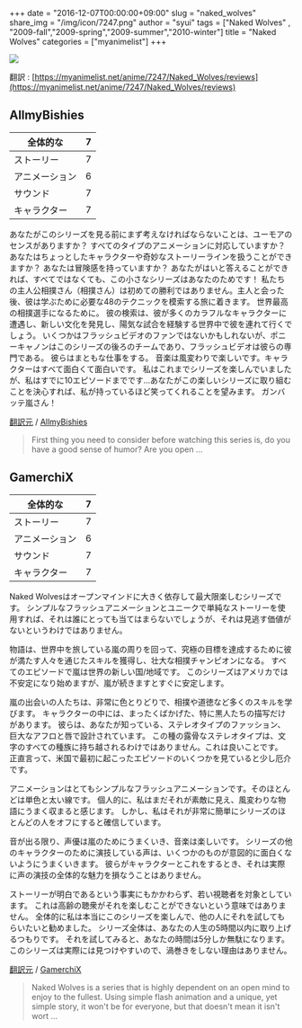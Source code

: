 +++
date = "2016-12-07T00:00:00+09:00"
slug = "naked_wolves"
share_img = "/img/icon/7247.png"
author = "syui"
tags = ["Naked Wolves" , "2009-fall","2009-spring","2009-summer","2010-winter"]
title = "Naked Wolves"
categories = ["myanimelist"]
+++

![](https://myanimelist.cdn-dena.com/images/anime/6/17171.jpg)


<!--more-->

翻訳 : [https://myanimelist.net/anime/7247/Naked_Wolves/reviews](https://myanimelist.net/anime/7247/Naked_Wolves/reviews)


## AllmyBishies



全体的な|  7
--- | ---
ストーリー|  7
アニメーション|  6
サウンド|  7
キャラクター|  7

あなたがこのシリーズを見る前にまず考えなければならないことは、ユーモアのセンスがありますか？ すべてのタイプのアニメーションに対応していますか？ あなたはちょっとしたキャラクターや奇妙なストーリーラインを扱うことができますか？ あなたは冒険感を持っていますか？ あなたがはいと答えることができれば、すべてではなくても、この小さなシリーズはあなたのためです！
私たちの主人公相撲さん（相撲さん）は初めての勝利ではありません。主人と会った後、彼は学ぶために必要な48のテクニックを模索する旅に着きます。 世界最高の相撲選手になるために。 彼の検索は、彼が多くのカラフルなキャラクターに遭遇し、新しい文化を発見し、陽気な試合を経験する世界中で彼を連れて行くでしょう。 いくつかはフラッシュビデオのファンではないかもしれないが、ポニーキャノンはこのシリーズの後ろのチームであり、フラッシュビデオは彼らの専門である。 彼らはまともな仕事をする。 音楽は風変わりで楽しいです。キャラクターはすべて面白くて面白いです。 私はこれまでシリーズを楽しんでいましたが、私はすでに10エピソードまでです...あなたがこの楽しいシリーズに取り組むことを決心すれば、私が持っているほど笑ってくれることを望みます。 ガンバッテ嵐さん！

[翻訳元](https://myanimelist.net/reviews.php?id=19248) / [AllmyBishies](https://myanimelist.net/profile/AllmyBishies/reviews)


> First thing you need to consider before watching this series is, do you have a good sense of humor? Are you open  ...

## GamerchiX



全体的な|  7
--- | ---
ストーリー|  7
アニメーション|  6
サウンド|  7
キャラクター|  7

Naked Wolvesはオープンマインドに大きく依存して最大限楽しむシリーズです。 シンプルなフラッシュアニメーションとユニークで単純なストーリーを使用すれば、それは誰にとっても当てはまらないでしょうが、それは見逃す価値がないというわけではありません。

物語は、世界中を旅している嵐の周りを回って、究極の目標を達成するために彼が満たす人々を通じたスキルを獲得し、壮大な相撲チャンピオンになる。 すべてのエピソードで嵐は世界の新しい国/地域です。 このシリーズはアメリカでは不安定になり始めますが、嵐が続きますとすぐに安定します。

嵐の出会いの人たちは、非常に色とりどりで、相撲や道徳など多くのスキルを学びます。 キャラクターの中には、まったくばかげた、特に黒人たちの描写だけがあります。 彼らは、あなたが知っている、ステレオタイプのファッション、巨大なアフロと唇で設計されています。 この種の露骨なステレオタイプは、文字のすべての種族に持ち越されるわけではありません。これは良いことです。 正直言って、米国で最初に起こったエピソードのいくつかを見ていると少し厄介です。

アニメーションはとてもシンプルなフラッシュアニメーションです。そのほとんどは単色と太い線です。 個人的に、私はまだそれが素敵に見え、風変わりな物語にうまく収まると感じます。 しかし、私はそれが非常に簡単にシリーズのほとんどの人をオフにすると確信しています。

音が出る限り、声優は嵐のためにうまくいき、音楽は楽しいです。 シリーズの他のキャラクターのために演技している声は、いくつかのものが意図的に面白くないようにうまくいきます。 彼らがキャラクターとこれをするとき、それは実際に声の演技の全体的な魅力を損なうことはありません。

ストーリーが明白であるという事実にもかかわらず、若い視聴者を対象としています。 これは高齢の聴衆がそれを楽しむことができないという意味ではありません。 全体的に私は本当にこのシリーズを楽しんで、他の人にそれを試してもらいたいと勧めました。 シリーズ全体は、あなたの人生の5時間以内に取り上げるつもりです。 それを試してみると、あなたの時間は5分しか無駄になります。 このシリーズは実際には見つけやすいので、渦巻きをしない理由はありません。

[翻訳元](https://myanimelist.net/reviews.php?id=37739) / [GamerchiX](https://myanimelist.net/profile/GamerchiX/reviews)


> Naked Wolves is a series that is highly dependent on an open mind to enjoy to the fullest. Using simple flash animation and a unique, yet simple story, it won't be for everyone, but that doesn't mean it isn't wort ...
